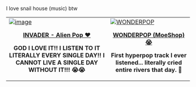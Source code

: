 I love snail house (music) btw

<table style="border: none;">
  <tr>
    <td>
      <a href="https://www.youtube.com/watch?v=jezqbMVqcLk">
        <img src="https://user-images.githubusercontent.com/85657083/228413601-28dd8df6-5f87-4c57-9268-ab8d4998a416.png" alt="image" style="max-height: 400px;">
      </a>
      <p style="text-align: center; font-weight: bold;"><a href="https://www.youtube.com/watch?v=jezqbMVqcLk">INVADER - Alien Pop ❤️</a></p>
      <p style="text-align: center; font-weight: bold;">
        GOD I LOVE IT!! 
        I LISTEN TO IT LITERALLY EVERY SINGLE DAY!! 
        I CANNOT LIVE A SINGLE DAY WITHOUT IT!!! 😭😭</p>
    </td>
    <td>
      <a href="https://www.youtube.com/watch?v=H4PZ7mju5QQ">
        <img src="https://i3.ytimg.com/vi/H4PZ7mju5QQ/maxresdefault.jpg" alt="WONDERPOP" style="max-height: 400px;">
      </a>
      <p style="text-align: center; font-weight: bold;"><a href="https://www.youtube.com/watch?v=H4PZ7mju5QQ">WONDERPOP (MoeShop) 😭</a></p>
      <p style="text-align: center; font-weight: bold;">
        First hyperpop track I ever listened... literally cried entire rivers that day. 🥺</p>
    </td>
    </td>
  </tr>
</table>

